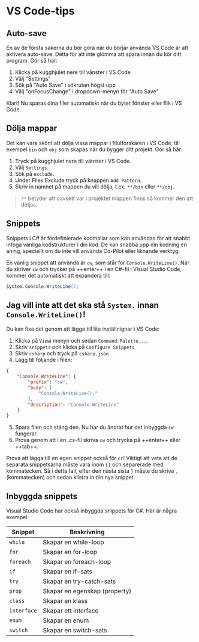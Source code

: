 # VS Code-tips

## Auto-save

En av de första sakerna du bör göra när du börjar använda VS Code är att aktivera auto-save. Detta för att inte glömma att spara innan du kör ditt program. Gör så här:

1. Klicka på kugghjulet nere till vänster i VS Code
2. Välj "Settings"
3. Sök på "Auto Save" i sökrutan högst upp
4. Välj "onFocusChange" i dropdown-menyn för "Auto Save"

Klart! Nu sparas dina filer automatiskt när du byter fönster eller flik i VS Code.

## Dölja mappar

Det kan vara skönt att dölja vissa mappar i filutforskaren i VS Code, till exempel `bin` och `obj` som skapas när du bygger ditt projekt. Gör så här:

1. Tryck på kugghjulet nere till vänster i VS Code.
2. Välj `Settings`.
3. Sök på `exclude`.
4. Under Files:Exclude tryck på knappen `Add Pattern`. 
5. Skriv in namnet på mappen du vill dölja, t.ex. `**/bin` eller `**/obj`.

> `**` betyder att oavsett var i projektet mappen finns så kommer den att döljas.

## Snippets

Snippets i C# är fördefinierade kodmallar som kan användas för att snabbt infoga vanliga kodstrukturer i din kod. De kan snabba upp din kodning en aning, speciellt om du inte vill använda Co-Pilot eller liknande verktyg.

En vanlig snippet att använda är `cw`, som står för `Console.WriteLine()`. När du skriver `cw` och trycker på ++enter++ i en C#-fil i Visual Studio Code, kommer det automatiskt att expandera till:

```csharp
System.Console.WriteLine();
```

## Jag vill inte att det ska stå `System.` innan `Console.WriteLine()`!

Du kan fixa det genom att lägga till lite inställnignar i VS Code:

1. Klicka på `View`i menyn och sedan `Command Palette...`.
2. Skriv `snippets` och klicka på `Configure Snippets`
3. Skriv `csharp` och tryck på `csharp.json`
4. Lägg till följande i filen:
```json
{
	"Console.WriteLine": {
        "prefix": "cw",
        "body": [
            "Console.WriteLine();"
        ],
        "description": "Console.WriteLine"
    }
}
```
5. Spara filen och stäng den. Nu har du ändrat hur det inbyggda `cw` fungerar.
6. Prova genom att i en .cs-fil skriva `cw` och trycka på ++enter++ eller ++tab++.

Prova att lägga till en egen snippet också för `cr`! Viktigt att veta att de separata snippetsarna måste vara inom `{}` och separerade med kommatecken. Så i detta fall, efter den nästa sista `}` måste du skriva `,` (kommatecken) och sedan klistra in din nya snippet.

## Inbyggda snippets

Visual Studio Code har också inbyggda snippets för C#. Här är några exempel:

| Snippet | Beskrivning |
|---------|-------------|
| `while` | Skapar en while-loop |
| `for`   | Skapar en for-loop |
| `foreach` | Skapar en foreach-loop |
| `if`    | Skapar en if-sats |
| `try`   | Skapar en try-catch-sats |
| `prop`  | Skapar en egenskap (property) |
| `class` | Skapar en klass |
| `interface` | Skapar ett interface |
| `enum`  | Skapar en enum |
| `switch` | Skapar en switch-sats |